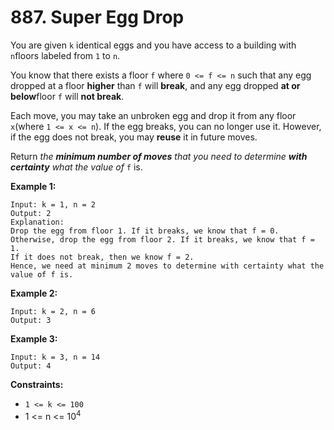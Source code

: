 # 887. Super Egg Drop

You are given `k` identical eggs and you have access to a building with `n`floors labeled from `1` to `n`.

You know that there exists a floor `f` where `0 <= f <= n` such that any egg dropped at a floor **higher** than `f` will **break**, and any egg dropped **at or below**floor `f` will **not break**.

Each move, you may take an unbroken egg and drop it from any floor `x`(where `1 <= x <= n`). If the egg breaks, you can no longer use it. However, if the egg does not break, you may **reuse** it in future moves.

Return *the **minimum number of moves** that you need to determine **with certainty** what the value of* `f` is.

 

**Example 1:**

```
Input: k = 1, n = 2
Output: 2
Explanation: 
Drop the egg from floor 1. If it breaks, we know that f = 0.
Otherwise, drop the egg from floor 2. If it breaks, we know that f = 1.
If it does not break, then we know f = 2.
Hence, we need at minimum 2 moves to determine with certainty what the value of f is.
```

**Example 2:**

```
Input: k = 2, n = 6
Output: 3
```

**Example 3:**

```
Input: k = 3, n = 14
Output: 4
```

 

**Constraints:**

- `1 <= k <= 100`
- 1 <= n <= 10<sup>4</sup>